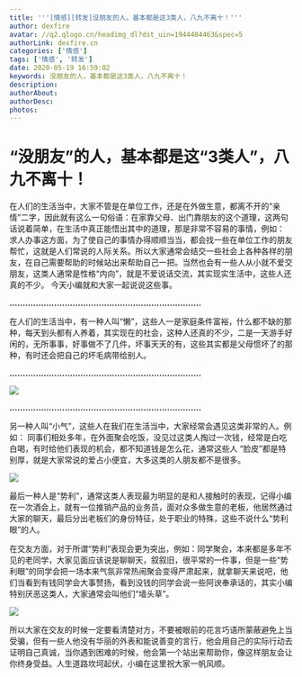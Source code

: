 ```yaml
---
title: '''[情感][转发]没朋友的人，基本都是这3类人，八九不离十！'''
author: dexfire
avatar: //q2.qlogo.cn/headimg_dl?dst_uin=1944404463&spec=5
authorLink: dexfire.cn
categories: ['情感']
tags: ['情感', '转发']
date: 2020-05-19 16:59:02
keywords: 没朋友的人，基本都是这3类人，八九不离十！
description:
authorAbout:
authorDesc:
photos:
---
```


# “没朋友”的人，基本都是这“3类人”，八九不离十！

在人们的生活当中，大家不管是在单位工作，还是在外做生意，都离不开的“亲情”二字，因此就有这么一句俗语：在家靠父母、出门靠朋友的这个道理，这两句话说着简单，在生活中真正能悟出其中的道理，那是非常不容易的事情，例如： 求人办事这方面，为了使自己的事情办得顺顺当当，都会找一些在单位工作的朋友帮忙，这就是人们常说的人际关系。所以大家通常会结交一些社会上各种各样的朋友，在自己需要帮助的时候站出来帮助自己一把。当然也会有一些人从小就不爱交朋友，这类人通常是性格“内向”，就是不爱说话交流，其实现实生活中，这些人还真的不少。 今天小编就和大家一起说说这些事。

******.........................................................................******

在人们的生活当中，有一种人叫“懒”，这些人一是家庭条件富裕，什么都不缺的那种，每天到头都有人养着，其实现在的社会，这种人还真的不少，二是一天游手好闲的，无所事事，好事做不了几件，坏事天天的有，这些其实都是父母惯坏了的那种，有时还会把自己的坏毛病带给别人。

******.........................................................................******

![](https://qqpublic.qpic.cn/qq_public/0/0-3030990015-5094827E10C862F2FBB99C2CB87449C0/0?tp=webp)

******.........................................................................******

另一种人叫“小气”，这些人在我们在生活当中，大家经常会遇见这类非常的人。例如： 同事们相处多年，在外面聚会吃饭，没见过这类人掏过一次钱，经常是白吃白喝，有时给他们表现的机会，都不知道钱是怎么花，通常这些人 “脸皮”都是特别厚，就是大家常说的爱占小便宜，大多这类的人朋友都不是很多。

![](https://qqpublic.qpic.cn/qq_public/0/0-2594620114-E879471D5F753722E44293B223A965D6/0?tp=webp)

最后一种人是“势利”，通常这类人表现最为明显的是和人接触时的表现，记得小编在一次酒会上，就有一位推销产品的业务员，面对众多做生意的老板，他居然通过大家的聊天，最后分出老板们的身份特征，处于职业的特殊，这些不说什么“势利眼”的人。

在交友方面，对于所谓“势利”表现会更为突出，例如：同学聚会，本来都是多年不见的老同学，大家见面应该说是聊聊天，叙叙旧，很平常的一件事，但是一些“势利眼”的同学会把一场本来气氛非常热闹聚会变得严肃起来，就拿聊天来说吧，他们当看到有钱同学会大事赞扬，看到没钱的同学会说一些阿谀奉承话的，其实小编特别厌恶这类人，大家通常会叫他们“墙头草”。

![](https://qqpublic.qpic.cn/qq_public/0/0-2210877048-6C0797D7018E0572DD9A07109EABD2BB/0?tp=webp)

所以大家在交友的时候一定要看清楚对方，不要被眼前的花言巧语所蒙蔽避免上当受骗，但有一些人他没有华丽的外表和能说善变的言行，他会用自己的实际行动去证明自己真诚，当你遇到困难的时候，他会第一个站出来帮助你，像这样朋友会让你终身受益。人生道路坎坷起伏，小编在这里祝大家一帆风顺。